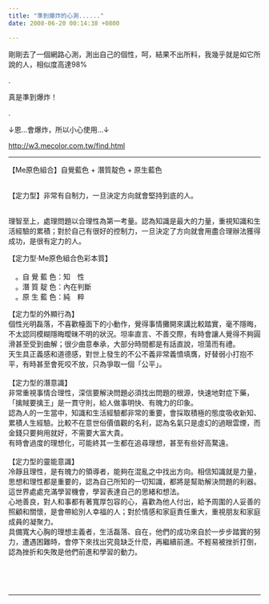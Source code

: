 ```yaml
---
title: "準到爆炸的心測......"
date: 2008-06-20 00:14:38 +0800

---
```

<p><span class="style17">剛剛去了一個網路心測，測出自己的個性，呵，結果不出所料，我幾乎就是如它所說的人，相似度高達98%</span></p><p><span class="style17">.</span></p><p><span class="style17"></span></p><p><span class="style17"></span></p><p><span class="style17"></span></p><p><span class="style17"></span></p><p><span class="style17"></span></p><p><span class="style17"></span></p><p><span class="style17"></span></p><p><span class="style17"></span></p><p><span class="style17"></span></p><p><span class="style17"></span></p><p><span class="style17"></span></p><p><span class="style17"></span></p><p><span class="style17"></span></p><p><span class="style17"></span></p><p><span class="style17"></span></p><p><span class="style17"></span></p><p><span class="style17"></span></p><p><span class="style17"></span></p><p><span class="style17"></span></p><p><span class="style17"></span></p><p><span class="style17"></span></p><p><span class="style17"></span></p><p><span class="style17"></span></p><p><span class="style17"></span></p><p><span class="style17"></span></p><p><span class="style17"></span></p><p><span class="style17"></span></p><p><span class="style17"></span></p><p><span class="style17"></span></p><p><span class="style17"></span></p><p><span class="style17"></span></p><p><span class="style17"></span></p><p><span class="style17"></span></p><p><span class="style17"></span></p><p><span class="style17"></span></p><p><span class="style17"></span></p><p><span class="style17"></span></p><p><span class="style17"></span></p><p><span class="style17"></span></p><p><span class="style17"></span></p><p><span class="style17"></span></p><p><span class="style17"></span></p><p><span class="style17"></span></p><p><span class="style17"></span></p><p><span class="style17"></span></p><p><span class="style17"></span></p><p><span class="style17"></span></p><p><span class="style17"></span></p><p><span class="style17"></span></p><p><span class="style17"></span></p><p><span class="style17"></span></p><p><span class="style17"></span></p><p><span class="style17"></span></p><p><span class="style17"></span></p><p><span class="style17"></span></p><p><span class="style17"></span></p><p><span class="style17">真是準到爆炸！</span></p><p><span class="style17"></span></p><p><span class="style17"></span></p><p><span class="style17"></span></p><p><span class="style17"></span></p><p><span class="style17"></span></p><p><span class="style17"></span></p><p><span class="style17">.</span></p><p><span class="style17">↓恩...會爆炸，所以小心使用...↓</span></p><p><span class="style17"><span class="style17"><a href="http://w3.mecolor.com.tw/find.html">http://w3.mecolor.com.tw/find.html</a></span></span></p><hr /><p><span>【Me原色組合】</span><span class="style17">自覺藍色 + 潛質靛色 + 原生藍色</span></p><p class="style16"><span class="style17"> <br />【定力型】</span><span class="style25">非常有自制力，一旦決定方向就會堅持到底的人。 </span></p><p class="style16"><span class="style25"></span><br />理智至上，處理問題以合理性為第一考量。認為知識是最大的力量，重視知識和生活經驗的累積；對於自己有很好的控制力，一旦決定了方向就會用盡合理辦法獲得成功，是很有定力的人。</p></td /><td></td></td /></td /></td /></td /></td /></td /></td /><td></td></td /></td /></td /></td /></td /></td /><td bgcolor="#ffffff" colspan="2" rowspan="2"></td></td /></td /></td /></td /></td /></td /><p class="style16"><span class="style16"><span class="style17">【定力型‧Me原色組合色彩本質】</span><br /></span><br /><span class="style40">　。自 覺 藍 色：知　性</span><span class="style16"><br /><span class="style67">　。潛 質 靛 色：內在判斷</span><br /><span class="style48">　<span class="style50">。原 生 藍 色：純　粹</span></span></span></p></td /><td bgcolor="#ffffff" colspan="2" rowspan="2"></td></td /></td /></td /></td /></td /></td /></tr /><tr></tr></tr /></tr /></tr /></tr /></tr /></tr /><td bgcolor="#ffffff" colspan="6" rowspan="3"></td></td /></td /></td /></td /></td /></td /><p class="style16"><span class="style57">【定力型的外顯行為】</span><br /><span class="style59">個性光明磊落，不喜歡檯面下的小動作，覺得事情攤開來講比較踏實</span>，毫不隱晦，不太認同模糊隱晦曖昧不明的狀況。<span class="style60">坦率直言、不善交際，有時會讓人覺得不夠圓滑</span>甚至受到曲解；很少曲意奉承，大部分時間都是有話直說，坦蕩而有禮。 <br />天生<span class="style59">具正義感和道德感，對世上發生的不公不義非常義憤填膺</span>，好替弱小打抱不平，有時甚至會死咬不放，只為爭取一個「公平」。<br /><br /><span class="style58">【定力型的潛意識】</span><br /><span class="style67">非常重視事情合理性，深信要解決問題必須找出問題的根源</span>，快速地對症下藥，<span class="style67">「擒賊要擒王」是一貫守則，給人做事明快、有魄力的印象。</span><br />認為人的一生當中，<span class="style67">知識和生活經驗都非常的重要，會採取積極的態度吸收新知、累積人生經驗。</span>比較不在意世俗價值觀的名利，認為名氣只是虛幻的過眼雲煙，而金錢只要夠用就好，不需要大富大貴。<br /><span class="style67">有時會過度的理想化，可能終其一生都在追尋理想</span>，甚至有些好高騖遠。<span class="style20"><br /></span><span class="style17"><br /><span class="style59">【定力型的靈能意識】</span></span><br /><span class="style50">冷靜且理性，是有魄力的領導者，能夠在混亂之中找出方向。</span>相信<span class="style50">知識就是力量</span>，思想和理性都是重要的，認為自己所知的一切知識，都將是幫助解決問題的利器。這世界處處充滿學習機會，學習表達自己的思緒和想法。<br /><span class="style50">心地善良</span>，對人和事都<span class="style50">有著寬厚包容的心</span>，喜歡為他人付出，給予周圍的人妥善的照顧和關懷，是會帶給別人幸福的人；<span class="style50">對於情感和家庭責任重大，重視朋友和家庭成員的凝聚力。</span><br /><span class="style50">具備寬大心胸的理想主義者，生活磊落、自在</span>，他們的成功來自於一步步踏實的努力，遭遇困難時，會停下來找出究竟缺乏什麼，再繼續前進。<span class="style50">不輕易被挫折打倒，認為挫折和失敗是他們前進和學習的動力。</span></p><p class="style16"><span class="style50"></span></p><p> </p></td /></tr /><p> </p><hr />

